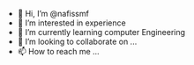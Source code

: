 - 👋 Hi, I’m @nafissmf
- 👀 I’m interested in experience
- 🌱 I’m currently learning 
computer Engineering
- 💞️ I’m looking to collaborate on ...
- 📫 How to reach me ...

<!---
nafissmf/nafissmf is a ✨ special ✨ repository because its `README.md` (this file) appears on your GitHub profile.
You can click the Preview link to take a look at your changes.
--->
